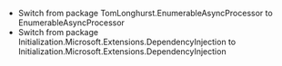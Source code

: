 *   Switch from package TomLonghurst.EnumerableAsyncProcessor to EnumerableAsyncProcessor
*   Switch from package Initialization.Microsoft.Extensions.DependencyInjection to Initialization.Microsoft.Extensions.DependencyInjection
